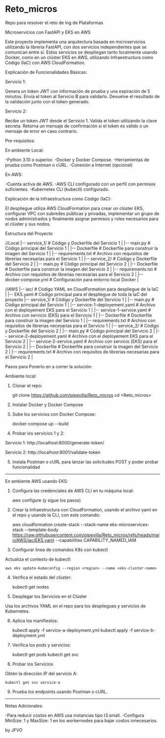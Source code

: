 # Reto_micros
Repo para resolver el reto de Ing de Plataformas

Microservicios con FastAPI y EKS en AWS

Este proyecto implementa una arquitectura basada en microservicios utilizando la libreria FastAPI, con dos servicios independientes que se comunican entre si. Estos servicios se despliegan tanto localmente usando Docker, como en un clúster EKS en AWS, utilizando Infraestructura como Código (IaC) con AWS CloudFormation.

Explicación de Funcionalidades Básicas:

Servicio 1:

Genera un token JWT con información de prueba y una expiración de 5 minutos.
Envía el token al Servicio B para validarlo.
Devuelve el resultado de la validación junto con el token generado.

Servicio 2: 

Recibe un token JWT desde el Servicio 1.
Valida el token utilizando la clave secreta.
Retorna un mensaje de confirmación si el token es válido o un mensaje de error en caso contrario.

Pre-requisitos:

En ambiente Local:

-Python 3.10 o superior.
-Docker y Docker Compose.
-Herramientas de prueba como Postman o cURL.
-Conexión a Internet (opcional)

En AWS:

-Cuenta activa de AWS.
-AWS CLI configurado con un perfil con permisos suficientes.
-Kubernetes CLI (kubectl) configurado.

Explicación de la Infraestructura como Código (IaC):

El despliegue utiliza AWS CloudFormation para crear un clúster EKS, configurar VPC con subredes públicas y privadas, implementar un grupo de nodos administrados y finalmente asignar permisos y roles necesarios para el clúster y sus nodos.

Estructura del Proyecto

//Local
|-- service_1/                # Código y Dockerfile del Servicio 1
|   |-- main.py               # Código principal del Servicio 1
|   |-- Dockerfile            # Dockerfile para construir la imagen del Servicio 1
|   |-- requirements.txt      # Archivo con requisitos de librerias necesarias para el Servicio 1
|
|-- service_2/                # Código y Dockerfile del Servicio 2
|   |-- main.py               # Código principal del Servicio 2
|   |-- Dockerfile            # Dockerfile para construir la imagen del Servicio 2
|   |-- requirements.txt      # Archivo con requisitos de librerias necesarias para el Servicio 2
|
|-- docker-compose.yml        # Configuración para entorno local Docker
|

//AWS
|-- iac/                            # Código YAML en CloudFormation para despliegue de la IaC
|   |-- EKS.yaml                    # Código principal para el despliegue de toda la IaC del proyecto
|-- service_1/                      # Código y Dockerfile del Servicio 1
|   |-- main.py                     # Código principal del Servicio 1
|   |-- service-1-deployement.yaml  # Archivo con el deployement EKS para el Servicio 1
|   |-- service-1-service.yaml      # Archivo con servicio (EKS) para el Servicio 1
|   |-- Dockerfile                  # Dockerfile para construir la imagen del Servicio 1
|   |-- requirements.txt            # Archivo con requisitos de librerias necesarias para el Servicio 1
|
|-- service_2/                      # Código y Dockerfile del Servicio 2
|   |-- main.py                     # Código principal del Servicio 2
|   |-- service-2-deployement.yaml  # Archivo con el deployement EKS para el Servicio 2
|   |-- service-2-service.yaml      # Archivo con servicio (EKS) para el Servicio 2
|   |-- Dockerfile                  # Dockerfile para construir la imagen del Servicio 2
|   |-- requirements.txt            # Archivo con requisitos de librerias necesarias para el Servicio 2
|


Pasos para Ponerlo en a correr la solución:

Ambiente local:

1) Clonar el repo:

    git clone <https://github.com/pipevilla/Reto_micros>
    cd <Reto_micros>

2) Instalar Docker y Docker Compose

3) Sube los servicios con Docker Compose:

    docker-compose up --build

4) Probar los servicios 1 y 2:

Servicio 1: http://localhost:8000/generate-token/

Servicio 2: http://localhost:8001/validate-token

5) Instala Postman o cURL para lanzar las solicitudes POST y poder probar funcionalidad

---------

En ambiente AWS usando EKS:

1) Configura las credenciales de AWS CLI en tu máquina local:

    aws configure (y sigue los pasos)

2) Crear la Infraestructura con CloudFormation, usando el archivo yaml en el repo y usando la CLI, con este comando:

    aws cloudformation create-stack --stack-name eks-microservices-stack --template-body https://raw.githubusercontent.com/pipevilla/Reto_micros/refs/heads/main/AWS/iac/EKS.yaml --capabilities CAPABILITY_NAMED_IAM

3) Configurar linea de comandos K8s con kubectl

Actualiza el contexto de kubectl:

    aws eks update-kubeconfig --region <region> --name <eks-cluster-name>

4) Verifica el estado del clúster:

    kubectl get nodes

5) Desplegar los Servicios en el Clúster

Usa los archivos YAML en el repo para los despliegues y servicios de Kubernetes.

6) Aplica los manifiestos:

    kubectl apply -f service-a-deployment.yml
    kubectl apply -f service-b-deployment.yml

7) Verifica los pods y servicios:

    kubectl get pods
    kubectl get svc

8) Probar los Servicios

Obtén la dirección IP del servicio A:

    kubectl get svc service-a

9) Prueba los endpoints usando Postman o cURL.


-----------

Notas Adicionales:

-Para reducir costos en AWS usa instancias tipo t3.small.
-Configura MinSize: 1 y MaxSize: 1 en los workernodes para bajar costos innecesarios.

by JFVO